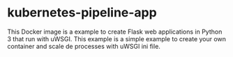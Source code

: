 # kubernetes-pipeline-app
This Docker image is a example to create Flask web applications in Python 3 that run with uWSGI.  This example is a simple example to create your own container and scale de processes with uWSGI ini file.
